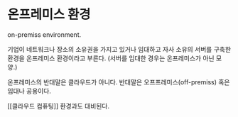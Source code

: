 # 온프레미스 환경


on-premiss environment.

기업이 네트워크나 장소의 소유권을 가지고 있거나 임대하고 자사 소유의 서버를 구축한 환경을 온프레미스 환경이라고 부른다. (서버를 임대한 경우는 온프레미스가 아닌 모양.)

온프레미스의 반대말은 클라우드가 아니다. 반대말은 오프프레미스(off-premiss) 혹은 임대나 공용이다.

[[클라우드 컴퓨팅]] 환경과도 대비된다. 